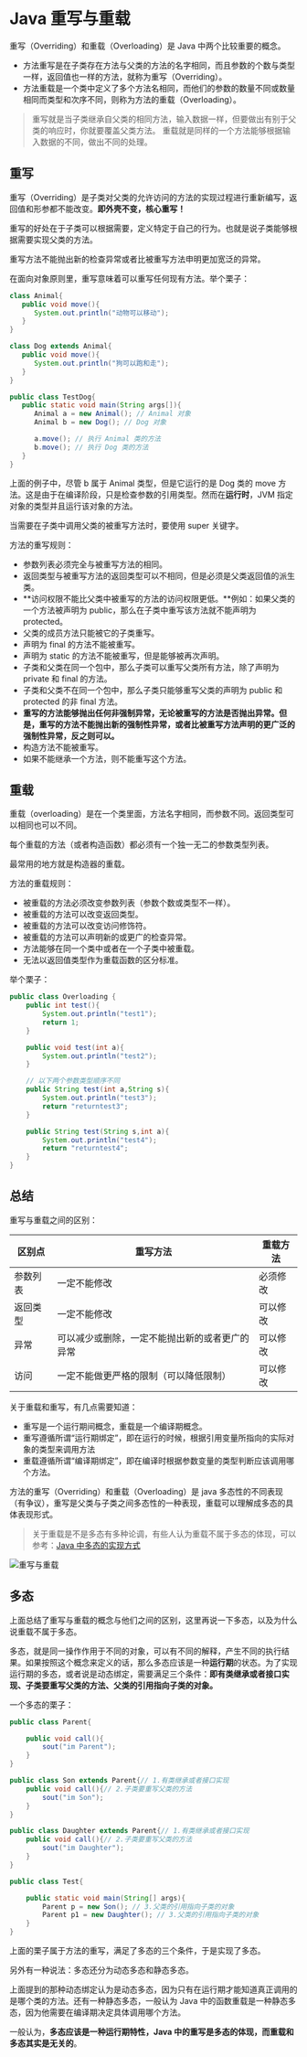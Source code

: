 # Java 重写与重载

重写（Overriding）和重载（Overloading）是 Java 中两个比较重要的概念。

- 方法重写是在子类存在方法与父类的方法的名字相同，而且参数的个数与类型一样，返回值也一样的方法，就称为重写（Overriding）。
- 方法重载是一个类中定义了多个方法名相同，而他们的参数的数量不同或数量相同而类型和次序不同，则称为方法的重载（Overloading）。

> 重写就是当子类继承自父类的相同方法，输入数据一样，但要做出有别于父类的响应时，你就要覆盖父类方法。
> 重载就是同样的一个方法能够根据输入数据的不同，做出不同的处理。

## 重写

重写（Overriding）是子类对父类的允许访问的方法的实现过程进行重新编写，返回值和形参都不能改变。**即外壳不变，核心重写！**

重写的好处在于子类可以根据需要，定义特定于自己的行为。也就是说子类能够根据需要实现父类的方法。

重写方法不能抛出新的检查异常或者比被重写方法申明更加宽泛的异常。

在面向对象原则里，重写意味着可以重写任何现有方法。举个栗子：

```java
class Animal{
   public void move(){
      System.out.println("动物可以移动");
   }
}

class Dog extends Animal{
   public void move(){
      System.out.println("狗可以跑和走");
   }
}

public class TestDog{
   public static void main(String args[]){
      Animal a = new Animal(); // Animal 对象
      Animal b = new Dog(); // Dog 对象

      a.move(); // 执行 Animal 类的方法
      b.move(); // 执行 Dog 类的方法
   }
}
```

上面的例子中，尽管 b 属于 Animal 类型，但是它运行的是 Dog 类的 move 方法。这是由于在编译阶段，只是检查参数的引用类型。然而在**运行时**，JVM 指定对象的类型并且运行该对象的方法。

当需要在子类中调用父类的被重写方法时，要使用 super 关键字。

方法的重写规则：

- 参数列表必须完全与被重写方法的相同。
- 返回类型与被重写方法的返回类型可以不相同，但是必须是父类返回值的派生类。
- **访问权限不能比父类中被重写的方法的访问权限更低。**例如：如果父类的一个方法被声明为 public，那么在子类中重写该方法就不能声明为 protected。
- 父类的成员方法只能被它的子类重写。
- 声明为 final 的方法不能被重写。
- 声明为 static 的方法不能被重写，但是能够被再次声明。
- 子类和父类在同一个包中，那么子类可以重写父类所有方法，除了声明为 private 和 final 的方法。
- 子类和父类不在同一个包中，那么子类只能够重写父类的声明为 public 和 protected 的非 final 方法。
- **重写的方法能够抛出任何非强制异常，无论被重写的方法是否抛出异常。但是，重写的方法不能抛出新的强制性异常，或者比被重写方法声明的更广泛的强制性异常，反之则可以。**
- 构造方法不能被重写。
- 如果不能继承一个方法，则不能重写这个方法。

## 重载

重载（overloading）是在一个类里面，方法名字相同，而参数不同。返回类型可以相同也可以不同。

每个重载的方法（或者构造函数）都必须有一个独一无二的参数类型列表。

最常用的地方就是构造器的重载。

方法的重载规则：

- 被重载的方法必须改变参数列表（参数个数或类型不一样）。
- 被重载的方法可以改变返回类型。
- 被重载的方法可以改变访问修饰符。
- 被重载的方法可以声明新的或更广的检查异常。
- 方法能够在同一个类中或者在一个子类中被重载。
- 无法以返回值类型作为重载函数的区分标准。

举个栗子：

```java
public class Overloading {
    public int test(){
        System.out.println("test1");
        return 1;
    }

    public void test(int a){
        System.out.println("test2");
    }

    // 以下两个参数类型顺序不同
    public String test(int a,String s){
        System.out.println("test3");
        return "returntest3";
    }

    public String test(String s,int a){
        System.out.println("test4");
        return "returntest4";
    }
}
```

## 总结

重写与重载之间的区别：

| 区别点   | 重写方法                                       | 重载方法 |
| -------- | ---------------------------------------------- | -------- |
| 参数列表 | 一定不能修改                                   | 必须修改 |
| 返回类型 | 一定不能修改                                   | 可以修改 |
| 异常     | 可以减少或删除，一定不能抛出新的或者更广的异常 | 可以修改 |
| 访问     | 一定不能做更严格的限制（可以降低限制）         | 可以修改 |

关于重载和重写，有几点需要知道：

- 重写是一个运行期间概念，重载是一个编译期概念。
- 重写遵循所谓“运行期绑定”，即在运行的时候，根据引用变量所指向的实际对象的类型来调用方法
- 重载遵循所谓“编译期绑定”，即在编译时根据参数变量的类型判断应该调用哪个方法。

方法的重写（Overriding）和重载（Overloading）是 java 多态性的不同表现（有争议），重写是父类与子类之间多态性的一种表现，重载可以理解成多态的具体表现形式。

> 关于重载是不是多态有多种论调，有些人认为重载不属于多态的体现，可以参考：[Java 中多态的实现方式](https://github.com/hollischuang/toBeTopJavaer/blob/master/basics/java-basic/polymorphism.md)

![重写与重载](https://cdn.jsdelivr.net/gh/chanshiyucx/poi/2019/overloading-vs-overriding.png)

## 多态

上面总结了重写与重载的概念与他们之间的区别，这里再说一下多态，以及为什么说重载不属于多态。

多态，就是同一操作作用于不同的对象，可以有不同的解释，产生不同的执行结果。如果按照这个概念来定义的话，那么多态应该是一种**运行期**的状态。为了实现运行期的多态，或者说是动态绑定，需要满足三个条件：**即有类继承或者接口实现、子类要重写父类的方法、父类的引用指向子类的对象。**

一个多态的栗子：

```java
public class Parent{

    public void call(){
        sout("im Parent");
    }
}

public class Son extends Parent{// 1.有类继承或者接口实现
    public void call(){// 2.子类要重写父类的方法
        sout("im Son");
    }
}

public class Daughter extends Parent{// 1.有类继承或者接口实现
    public void call(){// 2.子类要重写父类的方法
        sout("im Daughter");
    }
}

public class Test{

    public static void main(String[] args){
        Parent p = new Son(); // 3.父类的引用指向子类的对象
        Parent p1 = new Daughter(); // 3.父类的引用指向子类的对象
    }
}
```

上面的栗子属于方法的重写，满足了多态的三个条件，于是实现了多态。

另外有一种说法：多态还分为动态多态和静态多态。

上面提到的那种动态绑定认为是动态多态，因为只有在运行期才能知道真正调用的是哪个类的方法。还有一种静态多态，一般认为 Java 中的函数重载是一种静态多态，因为他需要在编译期决定具体调用哪个方法。

一般认为，**多态应该是一种运行期特性，Java 中的重写是多态的体现，而重载和多态其实是无关的**。
